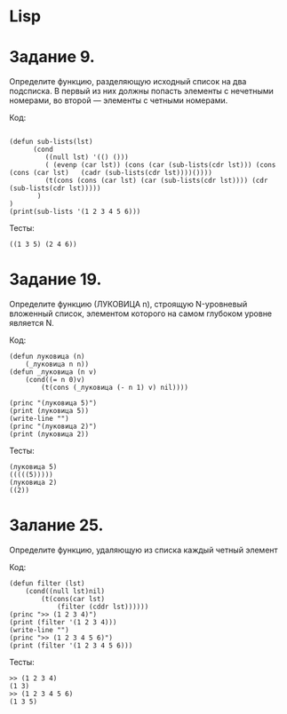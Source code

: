 # Lisp
# Задание 9. 
 Определите функцию, разделяющую исходный список на два подсписка. В
первый из них должны попасть элементы с нечетными номерами, во второй —
элементы с четными номерами.

Код:
``` 

(defun sub-lists(lst)
      (cond
         ((null lst) '(() ()))
         ( (evenp (car lst)) (cons (car (sub-lists(cdr lst))) (cons (cons (car lst)   (cadr (sub-lists(cdr lst))))())))
         (t(cons (cons (car lst) (car (sub-lists(cdr lst)))) (cdr (sub-lists(cdr lst)))))
       )
)
(print(sub-lists '(1 2 3 4 5 6)))
``` 

Тесты:
``` 
((1 3 5) (2 4 6)) 
``` 

# Задание 19.

Определите функцию (ЛУКОВИЦА n), строящую N-уровневый вложенный список, элементом которого на самом глубоком уровне является N.

Код:
``` 
(defun луковица (n)
    (_луковица n n))
(defun _луковица (n v)
    (cond((= n 0)v)
        (t(cons (_луковица (- n 1) v) nil))))

(princ "(луковица 5)")
(print (луковица 5))
(write-line "")
(princ "(луковица 2)")
(print (луковица 2))
``` 

Тесты:
``` 
(луковица 5)
(((((5))))) 
(луковица 2)
((2)) 
``` 

# Залание 25. 

Определите функцию, удаляющую из списка каждый четный элемент

Код:
``` 
(defun filter (lst)
    (cond((null lst)nil)
        (t(cons(car lst)
            (filter (cddr lst))))))
(princ ">> (1 2 3 4)")
(print (filter '(1 2 3 4)))
(write-line "")
(princ ">> (1 2 3 4 5 6)")
(print (filter '(1 2 3 4 5 6)))
``` 

Тесты: 
``` 
>> (1 2 3 4)
(1 3) 
>> (1 2 3 4 5 6)
(1 3 5) 
``` 








